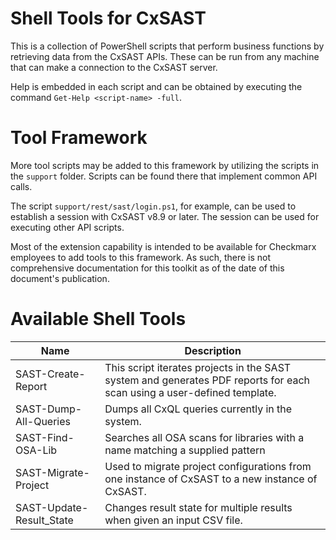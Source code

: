 # Shell Tools for CxSAST

This is a collection of PowerShell scripts that perform business functions by retrieving data from the CxSAST APIs.  These can be run from any machine that can make a connection to the CxSAST server.

Help is embedded in each script and can be obtained by executing the command `Get-Help <script-name> -full`.

# Tool Framework

More tool scripts may be added to this framework by utilizing the scripts in the `support` folder.  Scripts can be found there that implement common API calls.

The script `support/rest/sast/login.ps1`, for example, can be used to establish a session with CxSAST v8.9 or later.  The session can be used for executing other API scripts.

Most of the extension capability is intended to be available for Checkmarx employees to add tools to this framework.  As such, there is not comprehensive documentation for this toolkit as of the date of this document's publication.


# Available Shell Tools


| Name | Description |
|---|---|
| SAST-Create-Report | This script iterates projects in the SAST system and generates PDF reports for each scan using a user-defined template. |
| SAST-Dump-All-Queries | Dumps all CxQL queries currently in the system. |
| SAST-Find-OSA-Lib | Searches all OSA scans for libraries with a name matching a supplied pattern |
| SAST-Migrate-Project | Used to migrate project configurations from one instance of CxSAST to a new instance of CxSAST. |
| SAST-Update-Result_State | Changes result state for multiple results when given an input CSV file. |
